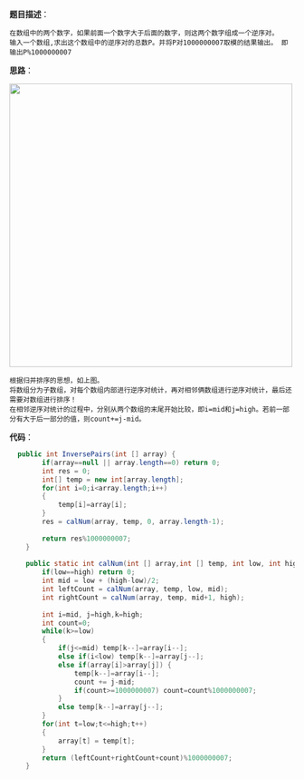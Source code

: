 **题目描述**：

    在数组中的两个数字，如果前面一个数字大于后面的数字，则这两个数字组成一个逆序对。
    输入一个数组,求出这个数组中的逆序对的总数P。并将P对1000000007取模的结果输出。 即输出P%1000000007

**思路**：

<img src="https://github.com/Briansky95/Jianzhi-offer/blob/master/Image/num36.jpg"  height="500" width="500" div align=center>
    
    根据归并排序的思想，如上图。
    将数组分为子数组，对每个数组内部进行逆序对统计，再对相邻俩数组进行逆序对统计，最后还需要对数组进行排序！
    在相邻逆序对统计的过程中，分别从两个数组的末尾开始比较，即i=mid和j=high。若前一部分有大于后一部分的值，则count+=j-mid。
    
**代码**：
```Java
  public int InversePairs(int [] array) {
        if(array==null || array.length==0) return 0;
        int res = 0;
        int[] temp = new int[array.length];
        for(int i=0;i<array.length;i++)
        {
        	temp[i]=array[i];
        }
        res = calNum(array, temp, 0, array.length-1);
        
        return res%1000000007;
    }
	
	public static int calNum(int [] array,int [] temp, int low, int high) {
		if(low==high) return 0;
		int mid = low + (high-low)/2;
		int leftCount = calNum(array, temp, low, mid);
		int rightCount = calNum(array, temp, mid+1, high);
		
		int i=mid, j=high,k=high;
		int count=0;
		while(k>=low)
		{
			if(j<=mid) temp[k--]=array[i--];
			else if(i<low) temp[k--]=array[j--];
			else if(array[i]>array[j]) {
				temp[k--]=array[i--];
				count += j-mid;
                if(count>=1000000007) count=count%1000000007;
			}
			else temp[k--]=array[j--];
		}
		for(int t=low;t<=high;t++)
        {
            array[t] = temp[t];
        }
		return (leftCount+rightCount+count)%1000000007;
	}
```
